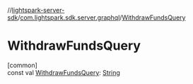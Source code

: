 //[lightspark-server-sdk](../../index.md)/[com.lightspark.sdk.server.graphql](index.md)/[WithdrawFundsQuery](-withdraw-funds-query.md)

# WithdrawFundsQuery

[common]\
const val [WithdrawFundsQuery](-withdraw-funds-query.md): [String](https://kotlinlang.org/api/latest/jvm/stdlib/kotlin/-string/index.html)
